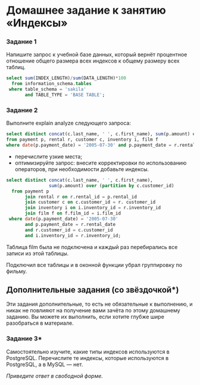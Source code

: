 # Домашнее задание к занятию «Индексы»

### Задание 1

Напишите запрос к учебной базе данных, который вернёт процентное отношение общего размера всех индексов к общему размеру всех таблиц.

```sql
select sum(INDEX_LENGTH)/sum(DATA_LENGTH)*100
  from information_schema.tables
 where table_schema = 'sakila' 
       and TABLE_TYPE = 'BASE TABLE';
```

### Задание 2

Выполните explain analyze следующего запроса:
```sql
select distinct concat(c.last_name, ' ', c.first_name), sum(p.amount) over (partition by c.customer_id, f.title)
from payment p, rental r, customer c, inventory i, film f
where date(p.payment_date) = '2005-07-30' and p.payment_date = r.rental_date and r.customer_id = c.customer_id and i.inventory_id = r.inventory_id
```
- перечислите узкие места;
- оптимизируйте запрос: внесите корректировки по использованию операторов, при необходимости добавьте индексы.

```sql
select distinct concat(c.last_name, ' ', c.first_name), 
                sum(p.amount) over (partition by c.customer_id)
  from payment p 
       join rental r on r.rental_id = p.rental_id
       join customer c on c.customer_id = r. customer_id 
       join inventory i on i.inventory_id = r.inventory_id 
       join film f on f.film_id = i.film_id
 where date(p.payment_date) = '2005-07-30' 
       and p.payment_date = r.rental_date 
       and r.customer_id = c.customer_id 
       and i.inventory_id = r.inventory_id;
```
Таблица film была не подключена и каждый раз перебирались все записи из этой таблицы. 

Подключил все таблицы и в оконной функции убрал группировку по фильму.

## Дополнительные задания (со звёздочкой*)
Эти задания дополнительные, то есть не обязательные к выполнению, и никак не повлияют на получение вами зачёта по этому домашнему заданию. Вы можете их выполнить, если хотите глубже шире разобраться в материале.

### Задание 3*

Самостоятельно изучите, какие типы индексов используются в PostgreSQL. Перечислите те индексы, которые используются в PostgreSQL, а в MySQL — нет.

*Приведите ответ в свободной форме.*

